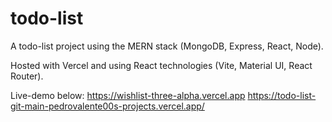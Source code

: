 # todo-list

A todo-list project using the MERN stack (MongoDB, Express, React, Node).

Hosted with Vercel and using React technologies (Vite, Material UI, React Router).

Live-demo below:
https://wishlist-three-alpha.vercel.app
https://todo-list-git-main-pedrovalente00s-projects.vercel.app/
